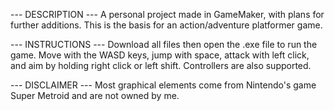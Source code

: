 --- DESCRIPTION ---
A personal project made in GameMaker, with plans for further additions. This is the basis for an action/adventure platformer game.

--- INSTRUCTIONS ---
Download all files then open the .exe file to run the game.
Move with the WASD keys, jump with space, attack with left click, and aim by holding right click or left shift. Controllers are also supported.

--- DISCLAIMER ---
Most graphical elements come from Nintendo's game Super Metroid and are not owned by me.
